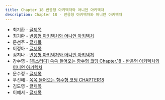 ```yaml
---
title: Chapter 18 반응형 아키텍처와 어니언 아키텍처
description: Chapter 18 - 반응형 아키텍처와 어니언 아키텍처
---
```


- 최기환 - [글제목](링크)
- 최기환 - [반응형 아키텍처와 어니언 아키텍처](https://www.blog.gihwan-dev.com/posts/bookSailor-fp-chapter18/)
- 문선주 - [글제목](링크)
- 이정아 - [글제목](링크)
- 김지나 - [반응형 아키텍처와 어니언 아키텍처](https://zzinao.notion.site/chap-18-807e6b58f52941b8908fd87910f404f5?pvs=4)
- 강수영 - [[북스터디] 쏙쏙 들어오는 함수형 코딩 Chapter.18 - 반응형 아키텍처와 어니언 아키텍처](https://velog.io/@sooyoung15928/%EB%B6%81%EC%8A%A4%ED%84%B0%EB%94%94-%EC%8F%99%EC%8F%99-%EB%93%A4%EC%96%B4%EC%98%A4%EB%8A%94-%ED%95%A8%EC%88%98%ED%98%95-%EC%BD%94%EB%94%A9-Chapter.18-%EB%B0%98%EC%9D%91%ED%98%95-%EC%95%84%ED%82%A4%ED%85%8D%EC%B2%98%EC%99%80-%EC%96%B4%EB%8B%88%EC%96%B8-%EC%95%84%ED%82%A4%ED%85%8D%EC%B2%98)
- 문수정 - [글제목](링크)
- 우신애 - [쏙쏙 들어오는 함수형 코딩 CHAPTER18](https://velog.io/@wooshinae/%EC%8F%99%EC%8F%99-%EB%93%A4%EC%96%B4%EC%98%A4%EB%8A%94-%ED%95%A8%EC%88%98%ED%98%95%EC%BD%94%EB%94%A9-CHAPTER18)
- 김도영 - [글제목](링크)
- 이예서 - [글제목](링크)

